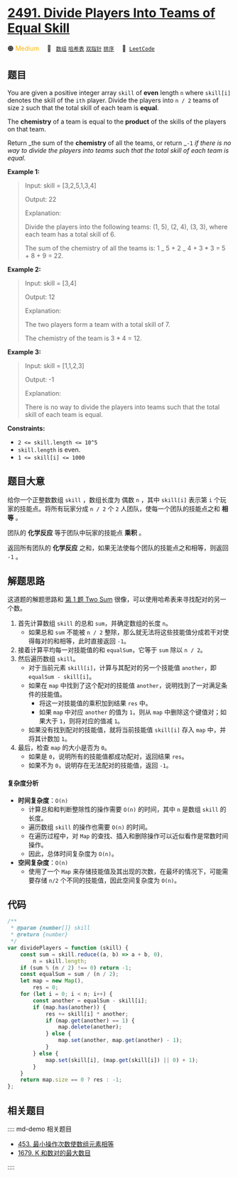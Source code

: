 # [2491. Divide Players Into Teams of Equal Skill](https://leetcode.com/problems/divide-players-into-teams-of-equal-skill/)

🟠 <font color=#ffb800>Medium</font>&emsp; 🔖&ensp; [`数组`](/leetcode/outline/tag/array.md) [`哈希表`](/leetcode/outline/tag/hash-table.md) [`双指针`](/leetcode/outline/tag/two-pointers.md) [`排序`](/leetcode/outline/tag/sorting.md)&emsp; 🔗&ensp;[`LeetCode`](https://leetcode.com/problems/divide-players-into-teams-of-equal-skill/)

## 题目

You are given a positive integer array `skill` of **even** length `n` where
`skill[i]` denotes the skill of the `ith` player. Divide the players into `n /
2` teams of size `2` such that the total skill of each team is **equal**.

The **chemistry** of a team is equal to the **product** of the skills of the
players on that team.

Return _the sum of the **chemistry** of all the teams, or return _`-1` _if
there is no way to divide the players into teams such that the total skill of
each team is equal._

**Example 1:**

> Input: skill = [3,2,5,1,3,4]
>
> Output: 22
>
> Explanation:
>
> Divide the players into the following teams: (1, 5), (2, 4), (3, 3), where each team has a total skill of 6.
>
> The sum of the chemistry of all the teams is: 1 _ 5 + 2 _ 4 + 3 \* 3 = 5 + 8 + 9 = 22.

**Example 2:**

> Input: skill = [3,4]
>
> Output: 12
>
> Explanation:
>
> The two players form a team with a total skill of 7.
>
> The chemistry of the team is 3 \* 4 = 12.

**Example 3:**

> Input: skill = [1,1,2,3]
>
> Output: -1
>
> Explanation:
>
> There is no way to divide the players into teams such that the total skill of each team is equal.

**Constraints:**

- `2 <= skill.length <= 10^5`
- `skill.length` is even.
- `1 <= skill[i] <= 1000`

## 题目大意

给你一个正整数数组 `skill` ，数组长度为 偶数 `n` ，其中 `skill[i]` 表示第 `i` 个玩家的技能点。将所有玩家分成 `n / 2` 个 `2` 人团队，使每一个团队的技能点之和 **相等** 。

团队的 **化学反应** 等于团队中玩家的技能点 **乘积** 。

返回所有团队的 **化学反应** 之和，如果无法使每个团队的技能点之和相等，则返回 `-1` 。

## 解题思路

这道题的解题思路和 [第 1 题 Two Sum](./0001.md) 很像，可以使用哈希表来寻找配对的另一个数。

1. 首先计算数组 `skill` 的总和 `sum`，并确定数组的长度 `n`。
   - 如果总和 `sum` 不能被 `n / 2` 整除，那么就无法将这些技能值分成若干对使得每对的和相等，此时直接返回 `-1`。
2. 接着计算平均每一对技能值的和 `equalSum`，它等于 `sum` 除以 `n / 2`。
3. 然后遍历数组 `skill`。
   - 对于当前元素 `skill[i]`，计算与其配对的另一个技能值 `another`，即 `equalSum - skill[i]`。
   - 如果在 `map` 中找到了这个配对的技能值 `another`，说明找到了一对满足条件的技能值。
     - 将这一对技能值的乘积加到结果 `res` 中。
     - 如果 `map` 中对应 `another` 的值为 `1`，则从 `map` 中删除这个键值对；如果大于 `1`，则将对应的值减 `1`。
   - 如果没有找到配对的技能值，就将当前技能值 `skill[i]` 存入 `map` 中，并将其计数加 `1`。
4. 最后，检查 `map` 的大小是否为 `0`。
   - 如果是 `0`，说明所有的技能值都成功配对，返回结果 `res`。
   - 如果不为 `0`，说明存在无法配对的技能值，返回 `-1`。

#### 复杂度分析

- **时间复杂度**：`O(n)`
  - 计算总和和判断整除性的操作需要 `O(n)` 的时间，其中 `n` 是数组 `skill` 的长度。
  - 遍历数组 `skill` 的操作也需要 `O(n)` 的时间。
  - 在遍历过程中，对 `Map` 的查找、插入和删除操作可以近似看作是常数时间操作。
  - 因此，总体时间复杂度为 `O(n)`。
- **空间复杂度**：`O(n)`
  - 使用了一个 `Map` 来存储技能值及其出现的次数，在最坏的情况下，可能需要存储 `n/2` 个不同的技能值，因此空间复杂度为 `O(n)`。

## 代码

```javascript
/**
 * @param {number[]} skill
 * @return {number}
 */
var dividePlayers = function (skill) {
	const sum = skill.reduce((a, b) => a + b, 0),
		n = skill.length;
	if (sum % (n / 2) !== 0) return -1;
	const equalSum = sum / (n / 2);
	let map = new Map(),
		res = 0;
	for (let i = 0; i < n; i++) {
		const another = equalSum - skill[i];
		if (map.has(another)) {
			res += skill[i] * another;
			if (map.get(another) == 1) {
				map.delete(another);
			} else {
				map.set(another, map.get(another) - 1);
			}
		} else {
			map.set(skill[i], (map.get(skill[i]) || 0) + 1);
		}
	}
	return map.size == 0 ? res : -1;
};
```

## 相关题目

:::: md-demo 相关题目

- [453. 最小操作次数使数组元素相等](https://leetcode.com/problems/minimum-moves-to-equal-array-elements)
- [1679. K 和数对的最大数目](https://leetcode.com/problems/max-number-of-k-sum-pairs)

::::
